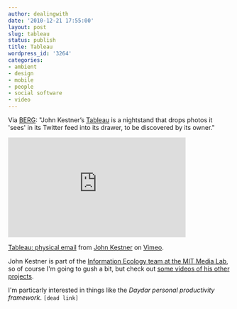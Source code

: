 ```yaml
---
author: dealingwith
date: '2010-12-21 17:55:00'
layout: post
slug: tableau
status: publish
title: Tableau
wordpress_id: '3264'
categories:
- ambient
- design
- mobile
- people
- social software
- video
---
```


Via [BERG][1]: "John Kestner’s [Tableau][2] is a nightstand that drops photos
it 'sees' in its Twitter feed into its drawer, to be discovered by its owner."

<iframe src="http://player.vimeo.com/video/17280777?title=0&amp;byline=0&amp;portrait=0" width="400" height="225" frameborder="0" webkitAllowFullScreen mozallowfullscreen allowFullScreen></iframe><p><a href="http://vimeo.com/17280777">Tableau: physical email</a> from <a href="http://vimeo.com/jkestner">John Kestner</a> on <a href="http://vimeo.com">Vimeo</a>.</p>

John Kestner is part of the [Information Ecology team at the MIT Media
Lab][4], so of course I'm going to gush a bit, but check out [some videos
of his other projects][6].

I'm particarly interested in things like the _Daydar personal productivity
framework_. `[dead link]`

   [1]: http://berglondon.com/blog/2010/12/16/thursday-links-a-drawerful-of-photographs-fictional-logos-flashy-advertising-and-space/

   [2]: http://johnkestner.com/tableau/

   [3]: http://vimeo.com/moogaloop.swf?clip_id=17280777&server=vimeo.com&show_title=0&show_byline=0&show_portrait=0&color=00ADEF&fullscreen=1&autoplay=0&loop=0

   [4]: http://eco.media.mit.edu/

   [6]: http://vimeo.com/jkestner
